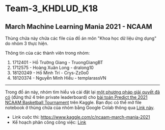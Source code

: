 # Team-3_KHDLUD_K18

## March Machine Learning Mania 2021 - NCAAM

Thùng chứa này chứa các file của đồ án môn "Khoa học dữ liệu ứng dụng" do nhóm 3 thực hiện.

Thông tin của các thành viên trong nhóm:

1. 1712401 - Hồ Trường Giang - TruongGiangBT
2. 1712575 - Hoàng Xuân Long - dralong10
3. 18120249 - Hồ Minh Trí - Crys-Zz0o0
4. 18120374 - Nguyễn Minh Hiếu - templarassVN

-------------------------------------------------------------------------------------------------------------------------------------------------------------------------------
Trong đồ án này, nhóm tìm hiểu và cài đặt lại [một phương pháp giải quyết đã có](https://www.kaggle.com/c/ncaam-march-mania-2021/discussion/230946) (đứng thứ 4 trên private leaderboard) cho [bài toán Predict the 2021 NCAAM Basketball Tournament](https://www.kaggle.com/c/ncaam-march-mania-2021) trên Kaggle. Bạn đọc có thể mở file notebook ở thùng chứa của nhóm bằng Google Colab thông qua [Link này](https://colab.research.google.com/github/templarassVN/Team-3_KHDLUD_K18/blob/main/NCAAM-2021.ipynb).

- Link cuộc thi: https://www.kaggle.com/c/ncaam-march-mania-2021
- Kế hoạch phân công công việc: [Link](https://docs.google.com/spreadsheets/d/1guzl1BKOm0yEYLEjTThRlO2lC9YzZdCxJIuk53nlO_0/edit?fbclid=IwAR1gWEyCc-ceiGNkJ3Bw9GXgqJysrBk0yPoVkbuyJEWLl0IaZ_yTxwq1Iw0#gid=0)
